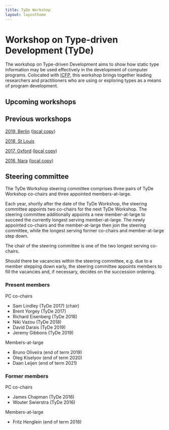 ```yaml
---
title: TyDe Workshop
layout: layouthome
---
```


# Workshop on Type-driven Development (TyDe)

The workshop on Type-driven Development aims to show how static type
information may be used effectively in the development of computer
programs. Colocated with [ICFP](http://icfpconference.org/), this
workshop brings together leading researchers and practitioners who
are using or exploring types as a means of program development.

## Upcoming workshops

## Previous workshops

[2019, Berlin](https://icfp19.sigplan.org/home/tyde-2019) ([local copy](2019))

[2018, St Louis](https://icfp18.sigplan.org/track/tyde-2018)

[2017, Oxford](https://icfp17.sigplan.org/track/tyde-2017-papers) ([local copy](2017))

[2016, Nara](https://icfp16.sigplan.org/track/tyde-2016-papers) ([local copy](2016))

## Steering committee

The TyDe Workshop steering committee comprises three pairs of TyDe Workshop co-chairs and three appointed members-at-large.

Each year, shortly after the date of the TyDe Workshop, the steering committee appoints two co-chairs for the next TyDe Workshop. The steering committee additionally appoints a new member-at-large to succeed the currently longest serving member-at-large. The newly appointed co-chairs and the member-at-large then join the steering committee, while the longest serving former co-chairs and member-at-large step down.

The chair of the steering committee is one of the two longest serving co-chairs.

Should there be vacancies within the steering committee, e.g. due to a member stepping down early, the steering committee appoints members to fill the vacancies and, if necessary, decides on the succession ordering.

### Present members

PC co-chairs

 * Sam Lindley (TyDe 2017) (chair)
 * Brent Yorgey (TyDe 2017)
 * Richard Eisenberg (TyDe 2018)
 * Niki Vazou (TyDe 2018)
 * David Darais (TyDe 2019)
 * Jeremy Gibbons (TyDe 2019)

Members-at-large

 * Bruno Oliveira (end of term 2019)
 * Oleg Kiselyov (end of term 2020)
 * Daan Leijen (end of term 2021)

### Former members

PC co-chairs

 * James Chapman (TyDe 2016)
 * Wouter Swierstra (TyDe 2016)
 
Members-at-large

 * Fritz Henglein (end of term 2018)
